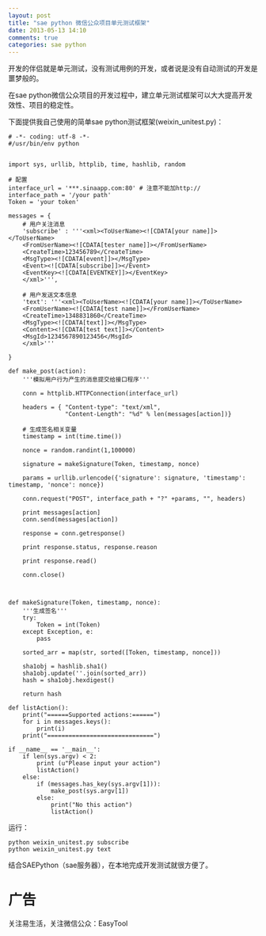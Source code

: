 ```yaml
---
layout: post
title: "sae python 微信公众项目单元测试框架"
date: 2013-05-13 14:10
comments: true
categories: sae python
---
```


开发的伴侣就是单元测试，没有测试用例的开发，或者说是没有自动测试的开发是噩梦般的。

在sae python微信公众项目的开发过程中，建立单元测试框架可以大大提高开发效性、项目的稳定性。
<!--more-->
下面提供我自己使用的简单sae python测试框架(weixin_unitest.py)：

	﻿# -*- coding: utf-8 -*-
	#/usr/bin/env python
	
		
	import sys, urllib, httplib, time, hashlib, random
	
	# 配置
	interface_url = '***.sinaapp.com:80' # 注意不能加http://
	interface_path = '/your path'
	Token = 'your token'
	
	messages = {
	    # 用户关注消息
	    'subscribe' : '''<xml><ToUserName><![CDATA[your name]]></ToUserName>
	    <FromUserName><![CDATA[tester name]]></FromUserName>
	    <CreateTime>123456789</CreateTime>
	    <MsgType><![CDATA[event]]></MsgType>
	    <Event><![CDATA[subscribe]]></Event>
	    <EventKey><![CDATA[EVENTKEY]]></EventKey>
	    </xml>''',
	
	    # 用户发送文本信息
	    'text': '''<xml><ToUserName><![CDATA[your name]]></ToUserName>
	    <FromUserName><![CDATA[test name]]></FromUserName> 
	    <CreateTime>1348831860</CreateTime>
	    <MsgType><![CDATA[text]]></MsgType>
	    <Content><![CDATA[test text]]></Content>
	    <MsgId>1234567890123456</MsgId>
	    </xml>'''
	
	}
	
	def make_post(action):
	    '''模拟用户行为产生的消息提交给接口程序'''
	
	    conn = httplib.HTTPConnection(interface_url)
	
	    headers = { "Content-type": "text/xml",
	                "Content-Length": "%d" % len(messages[action])}
	
	    # 生成签名相关变量
	    timestamp = int(time.time())
	
	    nonce = random.randint(1,100000)
	
	    signature = makeSignature(Token, timestamp, nonce)
	
	    params = urllib.urlencode({'signature': signature, 'timestamp': timestamp, 'nonce': nonce})
	
	    conn.request("POST", interface_path + "?" +params, "", headers)
	
	    print messages[action]
	    conn.send(messages[action])
	
	    response = conn.getresponse()
	
	    print response.status, response.reason
	     
	    print response.read()
	
	    conn.close()
	
	    
	    
	def makeSignature(Token, timestamp, nonce):
	    '''生成签名'''
	    try:
	        Token = int(Token)
	    except Exception, e:
	        pass
	
	    sorted_arr = map(str, sorted([Token, timestamp, nonce]))
	
	    sha1obj = hashlib.sha1()
	    sha1obj.update(''.join(sorted_arr))
	    hash = sha1obj.hexdigest()
	
	    return hash
	
	def listAction():
	    print("======Supported actions:======")
	    for i in messages.keys():
	        print(i)
	    print("==============================")
	
	if __name__ == '__main__':
	    if len(sys.argv) < 2:   
	        print (u"Please input your action")
	        listAction()
	    else:
	        if (messages.has_key(sys.argv[1])):
	            make_post(sys.argv[1])
	        else:
	            print("No this action")
	            listAction()

运行：

	python weixin_unitest.py subscribe
	python weixin_unitest.py text

结合SAEPython（sae服务器），在本地完成开发测试就很方便了。

广告
=
关注易生活，关注微信公众：EasyTool